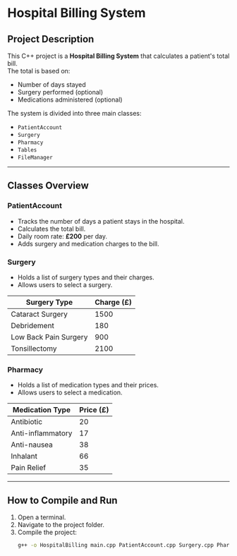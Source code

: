 # Hospital Billing System

## Project Description
This C++ project is a **Hospital Billing System** that calculates a patient's total bill.  
The total is based on:
- Number of days stayed
- Surgery performed (optional)
- Medications administered (optional)

The system is divided into three main classes:
- `PatientAccount`
- `Surgery`
- `Pharmacy`
- `Tables`
- `FileManager`

---

## Classes Overview

### PatientAccount
- Tracks the number of days a patient stays in the hospital.
- Calculates the total bill.
- Daily room rate: **£200** per day.
- Adds surgery and medication charges to the bill.

### Surgery
- Holds a list of surgery types and their charges.
- Allows users to select a surgery.

| Surgery Type         | Charge (£) |
|----------------------|------------|
| Cataract Surgery      | 1500       |
| Debridement           | 180        |
| Low Back Pain Surgery | 900        |
| Tonsillectomy         | 2100       |

### Pharmacy
- Holds a list of medication types and their prices.
- Allows users to select a medication.

| Medication Type    | Price (£) |
|--------------------|-----------|
| Antibiotic         | 20        |
| Anti-inflammatory  | 17        |
| Anti-nausea        | 38        |
| Inhalant           | 66        |
| Pain Relief        | 35        |

---

##  How to Compile and Run

1. Open a terminal.
2. Navigate to the project folder.
3. Compile the project:
   ```bash
   g++ -o HospitalBilling main.cpp PatientAccount.cpp Surgery.cpp Pharmacy.cpp Tables.cpp FileManager.cpp
